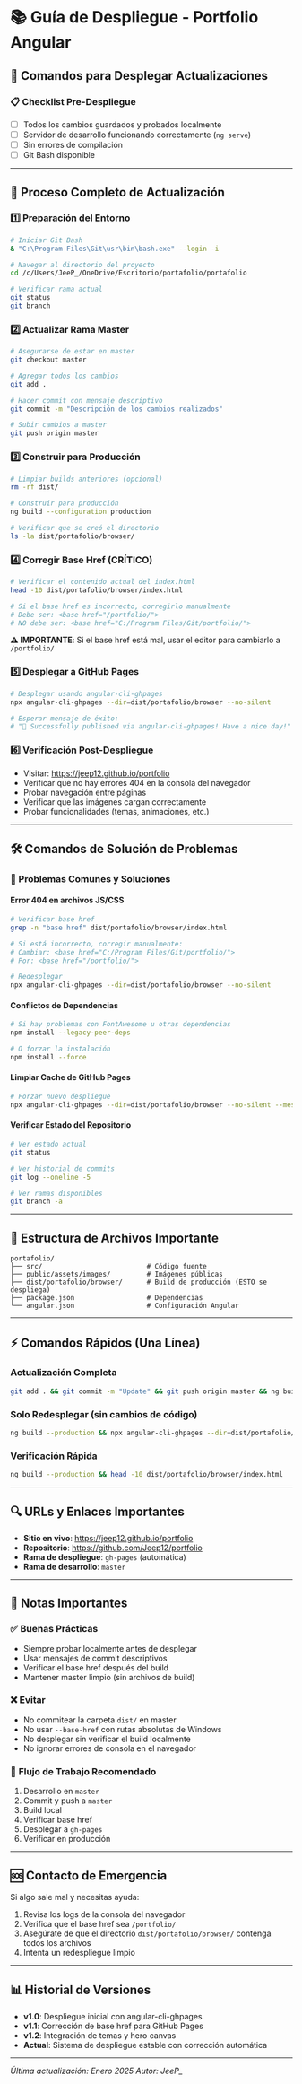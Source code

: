 # 📚 Guía de Despliegue - Portfolio Angular

## 🚀 Comandos para Desplegar Actualizaciones

### 📋 Checklist Pre-Despliegue
- [ ] Todos los cambios guardados y probados localmente
- [ ] Servidor de desarrollo funcionando correctamente (`ng serve`)
- [ ] Sin errores de compilación
- [ ] Git Bash disponible

---

## 🔄 Proceso Completo de Actualización

### 1️⃣ **Preparación del Entorno**
```bash
# Iniciar Git Bash
& "C:\Program Files\Git\usr\bin\bash.exe" --login -i

# Navegar al directorio del proyecto
cd /c/Users/JeeP_/OneDrive/Escritorio/portafolio/portafolio

# Verificar rama actual
git status
git branch
```

### 2️⃣ **Actualizar Rama Master**
```bash
# Asegurarse de estar en master
git checkout master

# Agregar todos los cambios
git add .

# Hacer commit con mensaje descriptivo
git commit -m "Descripción de los cambios realizados"

# Subir cambios a master
git push origin master
```

### 3️⃣ **Construir para Producción**
```bash
# Limpiar builds anteriores (opcional)
rm -rf dist/

# Construir para producción
ng build --configuration production

# Verificar que se creó el directorio
ls -la dist/portafolio/browser/
```

### 4️⃣ **Corregir Base Href (CRÍTICO)**
```bash
# Verificar el contenido actual del index.html
head -10 dist/portafolio/browser/index.html

# Si el base href es incorrecto, corregirlo manualmente
# Debe ser: <base href="/portfolio/">
# NO debe ser: <base href="C:/Program Files/Git/portfolio/">
```

**⚠️ IMPORTANTE**: Si el base href está mal, usar el editor para cambiarlo a `/portfolio/`

### 5️⃣ **Desplegar a GitHub Pages**
```bash
# Desplegar usando angular-cli-ghpages
npx angular-cli-ghpages --dir=dist/portafolio/browser --no-silent

# Esperar mensaje de éxito:
# "🌟 Successfully published via angular-cli-ghpages! Have a nice day!"
```

### 6️⃣ **Verificación Post-Despliegue**
- Visitar: https://jeep12.github.io/portfolio
- Verificar que no hay errores 404 en la consola del navegador
- Probar navegación entre páginas
- Verificar que las imágenes cargan correctamente
- Probar funcionalidades (temas, animaciones, etc.)

---

## 🛠️ Comandos de Solución de Problemas

### 🔧 Problemas Comunes y Soluciones

#### **Error 404 en archivos JS/CSS**
```bash
# Verificar base href
grep -n "base href" dist/portafolio/browser/index.html

# Si está incorrecto, corregir manualmente:
# Cambiar: <base href="C:/Program Files/Git/portfolio/">
# Por: <base href="/portfolio/">

# Redesplegar
npx angular-cli-ghpages --dir=dist/portafolio/browser --no-silent
```

#### **Conflictos de Dependencias**
```bash
# Si hay problemas con FontAwesome u otras dependencias
npm install --legacy-peer-deps

# O forzar la instalación
npm install --force
```

#### **Limpiar Cache de GitHub Pages**
```bash
# Forzar nuevo despliegue
npx angular-cli-ghpages --dir=dist/portafolio/browser --no-silent --message="Force update cache"
```

#### **Verificar Estado del Repositorio**
```bash
# Ver estado actual
git status

# Ver historial de commits
git log --oneline -5

# Ver ramas disponibles
git branch -a
```

---

## 📁 Estructura de Archivos Importante

```
portafolio/
├── src/                          # Código fuente
├── public/assets/images/         # Imágenes públicas
├── dist/portafolio/browser/      # Build de producción (ESTO se despliega)
├── package.json                  # Dependencias
└── angular.json                  # Configuración Angular
```

---

## ⚡ Comandos Rápidos (Una Línea)

### **Actualización Completa**
```bash
git add . && git commit -m "Update" && git push origin master && ng build --production && npx angular-cli-ghpages --dir=dist/portafolio/browser
```

### **Solo Redesplegar (sin cambios de código)**
```bash
ng build --production && npx angular-cli-ghpages --dir=dist/portafolio/browser
```

### **Verificación Rápida**
```bash
ng build --production && head -10 dist/portafolio/browser/index.html
```

---

## 🔍 URLs y Enlaces Importantes

- **Sitio en vivo**: https://jeep12.github.io/portfolio
- **Repositorio**: https://github.com/Jeep12/portfolio
- **Rama de despliegue**: `gh-pages` (automática)
- **Rama de desarrollo**: `master`

---

## 📝 Notas Importantes

### ✅ **Buenas Prácticas**
- Siempre probar localmente antes de desplegar
- Usar mensajes de commit descriptivos
- Verificar el base href después del build
- Mantener master limpio (sin archivos de build)

### ❌ **Evitar**
- No commitear la carpeta `dist/` en master
- No usar `--base-href` con rutas absolutas de Windows
- No desplegar sin verificar el build localmente
- No ignorar errores de consola en el navegador

### 🔄 **Flujo de Trabajo Recomendado**
1. Desarrollo en `master`
2. Commit y push a `master`
3. Build local
4. Verificar base href
5. Desplegar a `gh-pages`
6. Verificar en producción

---

## 🆘 Contacto de Emergencia

Si algo sale mal y necesitas ayuda:
1. Revisa los logs de la consola del navegador
2. Verifica que el base href sea `/portfolio/`
3. Asegúrate de que el directorio `dist/portafolio/browser/` contenga todos los archivos
4. Intenta un redespliegue limpio

---

## 📊 Historial de Versiones

- **v1.0**: Despliegue inicial con angular-cli-ghpages
- **v1.1**: Corrección de base href para GitHub Pages
- **v1.2**: Integración de temas y hero canvas
- **Actual**: Sistema de despliegue estable con corrección automática

---

*Última actualización: Enero 2025*
*Autor: JeeP_*

